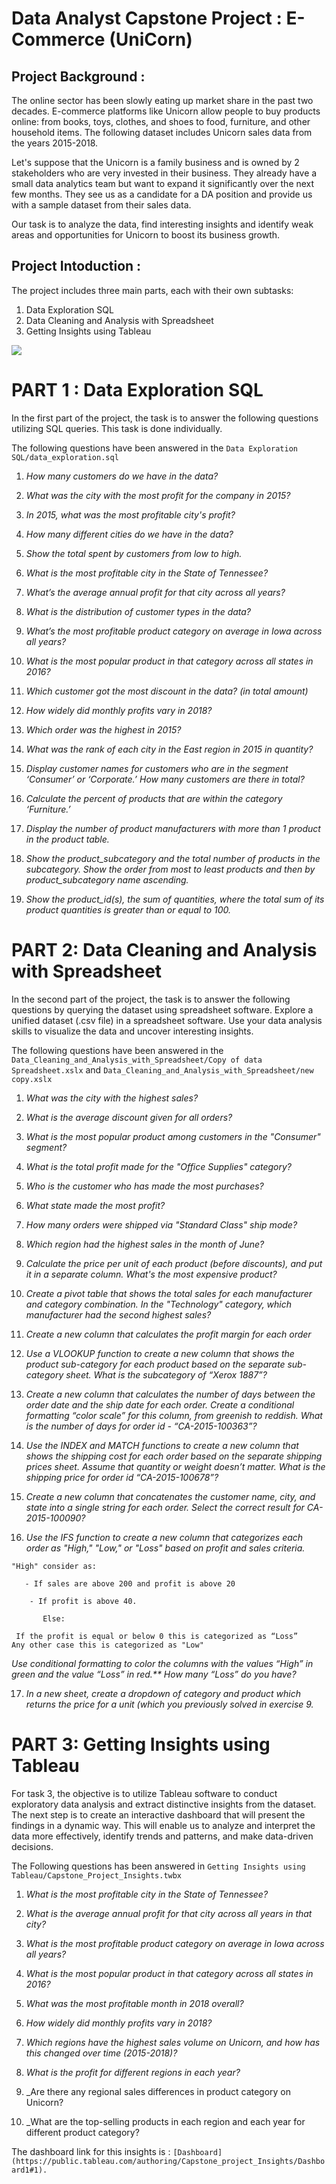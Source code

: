 # Data Analyst Capstone Project :  E-Commerce (UniCorn)
## Project Background :

The online sector has been slowly eating up market share in the past two decades. E-commerce platforms like Unicorn allow people to buy products online: from books, toys, clothes, and shoes to food, furniture, and other household items. The following dataset includes Unicorn sales data from the years 2015-2018.

Let's suppose that the Unicorn is a family business and is owned by 2 stakeholders who are very invested in their business. They already have a small data analytics team but want to expand it significantly over the next few months. They see us  as a candidate for a DA position and provide us with a sample dataset from their sales data.

Our task is to analyze the data, find interesting insights and identify weak areas and opportunities for Unicorn to boost its business growth.

## Project Intoduction :

The project includes three main parts, each with their own subtasks:

1. Data Exploration SQL
2. Data Cleaning and Analysis with Spreadsheet
3. Getting Insights using Tableau

![](https://github.com/siddhu1132/Capstone-Project-E-commerce-UniCorn-/blob/main/schema.png)

# PART 1 : Data Exploration SQL

In the first part of the project, the task is to answer the following questions utilizing SQL queries. This task is done individually.

The following questions have been answered in the ``Data Exploration SQL/data_exploration.sql``

1. _How many customers do we have in the data?_

2. _What was the city with the most profit for the company in 2015?_

3. _In 2015, what was the most profitable city's profit?_

4. _How many different cities do we have in the data?_

5. _Show the total spent by customers from low to high._

6. _What is the most profitable city in the State of Tennessee?_

7. _What’s the average annual profit for that city across all years?_

8. _What is the distribution of customer types in the data?_

9. _What’s the most profitable product category on average in Iowa across all years?_

10. _What is the most popular product in that category across all states in 2016?_
 
 11. _Which customer got the most discount in the data? (in total amount)_
 
12. _How widely did monthly profits vary in 2018?_

13. _Which order was the highest in 2015?_

14. _What was the rank of each city in the East region in 2015 in quantity?_

15. _Display customer names for customers who are in the segment ‘Consumer’ or ‘Corporate.’ How many customers are there in total?_

17. _Calculate the percent of products that are within the category ‘Furniture.’_

18. _Display the number of product manufacturers with more than 1 product in the product table._

19. _Show the product_subcategory and the total number of products in the subcategory. Show the order from most to least products and then by product_subcategory name ascending._

20. _Show the product_id(s), the sum of quantities, where the total sum of its product quantities is greater than or equal to 100._

# PART 2: Data Cleaning and Analysis with Spreadsheet

In the second part of the project, the task is to answer the following questions by querying the dataset using spreadsheet software.
Explore a unified dataset (.csv file) in a spreadsheet software. Use your data analysis skills to visualize the data and uncover interesting insights.

The following questions have been answered in the ``Data_Cleaning_and_Analysis_with_Spreadsheet/Copy of data Spreadsheet.xslx`` and ``Data_Cleaning_and_Analysis_with_Spreadsheet/new copy.xslx``

1. _What was the city with the highest sales?_

2. _What is the average discount given for all orders?_

3. _What is the most popular product among customers in the "Consumer" segment?_

4. _What is the total profit made for the "Office Supplies" category?_

5. _Who is the customer who has made the most purchases?_

6. _What state made the most profit?_

7. _How many orders were shipped via "Standard Class" ship mode?_

8. _Which region had the highest sales in the month of June?_

9. _Calculate the price per unit of each product (before discounts), and put it in a separate column. What's the most expensive product?_

10. _Create a pivot table that shows the total sales for each manufacturer and category combination. In the "Technology" category, which manufacturer had the second highest sales?_

11. _Create a new column that calculates the profit margin for each order_

12. _Use a VLOOKUP function to create a new column that shows the product sub-category for each product based on the separate sub-category sheet. What is the subcategory of “Xerox 1887”?_

13. _Create a new column that calculates the number of days between the order date and the ship date for each order. Create a conditional formatting “color scale” for this column, from greenish to reddish. What is the number of days for order id - “CA-2015-100363”?_

14. _Use the INDEX and MATCH functions to create a new column that shows the shipping cost for each order based on the separate shipping prices sheet. Assume that quantity or weight doesn’t matter. What is the shipping price for order id “CA-2015-100678”?_

15. _Create a new column that concatenates the customer name, city, and state into a single string for each order. Select the correct result for CA-2015-100090?_

16. _Use the IFS function to create a new column that categorizes each order as "High," "Low," or "Loss" based on profit and sales criteria._
```
"High" consider as:
  
   - If sales are above 200 and profit is above 20

    - If profit is above 40.

       Else:
 
 If the profit is equal or below 0 this is categorized as “Loss”
Any other case this is categorized as "Low"
```
_Use conditional formatting to color the columns with the values “High” in green and the value “Loss” in red.** 
How many “Loss” do you have?_

17. _In a new sheet, create a dropdown of category and product which returns the price for a unit (which you previously solved in exercise 9._

# PART 3: Getting Insights using Tableau

For task 3, the objective is to utilize Tableau software to conduct exploratory data analysis and extract distinctive insights from the dataset. The next step is to create an interactive dashboard that will present the findings in a dynamic way. This will enable us to analyze and interpret the data more effectively, identify trends and patterns, and make data-driven decisions.

The Following questions has been answered in ``Getting Insights using Tableau/Capstone_Project_Insights.twbx``

1. _What is the most profitable city in the State of Tennessee?_

2. _What is the average annual profit for that city across all years in that city?_

3. _What is the most profitable product category on average in Iowa across all years?_

4. _What is the most popular product in that category across all states in 2016?_

5. _What was the most profitable month in 2018 overall?_

6. _How widely did monthly profits vary in 2018?_

7. _Which regions have the highest sales volume on Unicorn, and how has this changed over time (2015-2018)?_

8. _What is the profit for different regions in each year?_

9. _Are there any regional sales differences in product category on Unicorn?

10. _What are the top-selling products in each region and each year for different product category?

The dashboard link for this insights is : `[Dashboard](https://public.tableau.com/authoring/Capstone_project_Insights/Dashboard1#1).`
